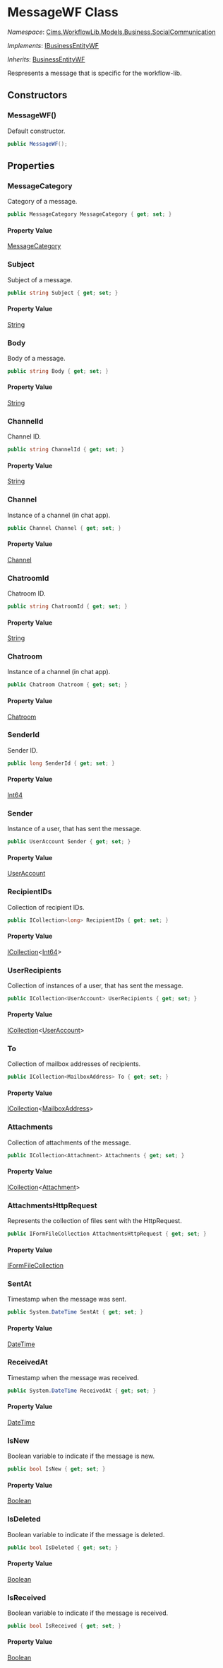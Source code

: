 # MessageWF Class 

*Namespace*: [Cims.WorkflowLib.Models.Business.SocialCommunication](Cims.WorkflowLib.Models.Business.SocialCommunication.md)

*Implements*: [IBusinessEntityWF](../IBusinessEntityWF.md)

*Inherits*: [BusinessEntityWF](../BusinessEntityWF.md)

Respresents a message that is specific for the workflow-lib.

## Constructors

### MessageWF()

Default constructor.

```C#
public MessageWF();
```

## Properties 

### MessageCategory

Category of a message.

```C#
public MessageCategory MessageCategory { get; set; }
```

#### Property Value

[MessageCategory](../InformationSystem/MessageCategory.md)

### Subject

Subject of a message.

```C#
public string Subject { get; set; }
```

#### Property Value

[String](https://learn.microsoft.com/en-us/dotnet/api/system.string)

### Body

Body of a message.

```C#
public string Body { get; set; }
```

#### Property Value

[String](https://learn.microsoft.com/en-us/dotnet/api/system.string)

### ChannelId

Channel ID.

```C#
public string ChannelId { get; set; }
```

#### Property Value

[String](https://learn.microsoft.com/en-us/dotnet/api/system.string)

### Channel

Instance of a channel (in chat app).

```C#
public Channel Channel { get; set; }
```

#### Property Value

[Channel](Channel.md)

### ChatroomId

Chatroom ID.

```C#
public string ChatroomId { get; set; }
```

#### Property Value

[String](https://learn.microsoft.com/en-us/dotnet/api/system.string)

### Chatroom

Instance of a channel (in chat app).

```C#
public Chatroom Chatroom { get; set; }
```

#### Property Value

[Chatroom](Chatroom.md)

### SenderId

Sender ID.

```C#
public long SenderId { get; set; }
```

#### Property Value

[Int64](https://learn.microsoft.com/en-us/dotnet/api/system.int64)

### Sender

Instance of a user, that has sent the message.

```C#
public UserAccount Sender { get; set; }
```

#### Property Value

[UserAccount](../InformationSystem/UserAccount.md)

### RecipientIDs

Collection of recipient IDs.

```C#
public ICollection<long> RecipientIDs { get; set; }
```

#### Property Value

[ICollection](https://learn.microsoft.com/en-us/dotnet/api/system.collections.generic.icollection-1)<[Int64](https://learn.microsoft.com/en-us/dotnet/api/system.int64)>

### UserRecipients

Collection of instances of a user, that has sent the message.

```C#
public ICollection<UserAccount> UserRecipients { get; set; }
```

#### Property Value

[ICollection](https://learn.microsoft.com/en-us/dotnet/api/system.collections.generic.icollection-1)<[UserAccount](../InformationSystem/UserAccount.md)>

### To

Collection of mailbox addresses of recipients.

```C#
public ICollection<MailboxAddress> To { get; set; }
```

#### Property Value

[ICollection](https://learn.microsoft.com/en-us/dotnet/api/system.collections.generic.icollection-1)<[MailboxAddress](https://github.com/jstedfast/MimeKit/blob/master/MimeKit/MailboxAddress.cs)>

### Attachments

Collection of attachments of the message.

```C#
public ICollection<Attachment> Attachments { get; set; }
```

#### Property Value

[ICollection](https://learn.microsoft.com/en-us/dotnet/api/system.collections.generic.icollection-1)<[Attachment](../../Documents/Attachment.md)>

### AttachmentsHttpRequest

Represents the collection of files sent with the HttpRequest.

```C#
public IFormFileCollection AttachmentsHttpRequest { get; set; }
```

#### Property Value

[IFormFileCollection](https://learn.microsoft.com/en-us/dotnet/api/microsoft.aspnetcore.http.iformfilecollection)

### SentAt

Timestamp when the message was sent.

```C#
public System.DateTime SentAt { get; set; }
```

#### Property Value

[DateTime](https://learn.microsoft.com/en-us/dotnet/api/system.datetime)

### ReceivedAt

Timestamp when the message was received.

```C#
public System.DateTime ReceivedAt { get; set; }
```

#### Property Value

[DateTime](https://learn.microsoft.com/en-us/dotnet/api/system.datetime)

### IsNew

Boolean variable to indicate if the message is new.

```C#
public bool IsNew { get; set; }
```

#### Property Value

[Boolean](https://learn.microsoft.com/en-us/dotnet/api/system.boolean)

### IsDeleted

Boolean variable to indicate if the message is deleted.

```C#
public bool IsDeleted { get; set; }
```

#### Property Value

[Boolean](https://learn.microsoft.com/en-us/dotnet/api/system.boolean)

### IsReceived

Boolean variable to indicate if the message is received.

```C#
public bool IsReceived { get; set; }
```

#### Property Value

[Boolean](https://learn.microsoft.com/en-us/dotnet/api/system.boolean)
